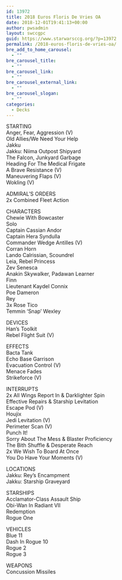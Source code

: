 ```yaml
---
id: 13972
title: 2018 Euros Floris De Vries OA
date: 2018-12-01T19:41:13+00:00
author: pwsadmin
layout: swccgpc
guid: https://www.starwarsccg.org/?p=13972
permalink: /2018-euros-floris-de-vries-oa/
bre_add_to_home_carousel:
  - ""
bre_carousel_title:
  - ""
bre_carousel_link:
  - ""
bre_carousel_external_link:
  - ""
bre_carousel_slogan:
  - ""
categories:
  - Decks
---
```

STARTING  
Anger, Fear, Aggression (V)  
Old Allies/We Need Your Help  
Jakku  
Jakku: Niima Outpost Shipyard  
The Falcon, Junkyard Garbage  
Heading For The Medical Frigate  
A Brave Resistance (V)  
Maneuvering Flaps (V)  
Wokling (V)

ADMIRAL’S ORDERS  
2x Combined Fleet Action

CHARACTERS  
Chewie With Bowcaster  
Solo  
Captain Cassian Andor  
Captain Hera Syndulla  
Commander Wedge Antilles (V)  
Corran Horn  
Lando Calrissian, Scoundrel  
Leia, Rebel Princess  
Zev Senesca  
Anakin Skywalker, Padawan Learner  
Finn  
Lieutenant Kaydel Connix  
Poe Dameron  
Rey  
3x Rose Tico  
Temmin &#8216;Snap&#8217; Wexley

DEVICES  
Han&#8217;s Toolkit  
Rebel Flight Suit (V)

EFFECTS  
Bacta Tank  
Echo Base Garrison  
Evacuation Control (V)  
Menace Fades  
Strikeforce (V)

INTERRUPTS  
2x All Wings Report In & Darklighter Spin  
Effective Repairs & Starship Levitation  
Escape Pod (V)  
Houjix  
Jedi Levitation (V)  
Perimeter Scan (V)  
Punch It!  
Sorry About The Mess & Blaster Proficiency  
The Bith Shuffle & Desperate Reach  
2x We Wish To Board At Once  
You Do Have Your Moments (V)

LOCATIONS  
Jakku: Rey&#8217;s Encampment  
Jakku: Starship Graveyard

STARSHIPS  
Acclamator-Class Assault Ship  
Obi-Wan In Radiant VII  
Redemption  
Rogue One

VEHICLES  
Blue 11  
Dash In Rogue 10  
Rogue 2  
Rogue 3

WEAPONS  
Concussion Missiles